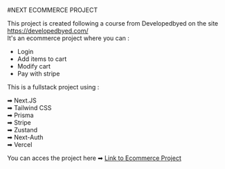 #NEXT ECOMMERCE PROJECT

This project is created following a course from Developedbyed on the site https://developedbyed.com/ <br>
It's an ecommerce project where you can :
- Login
- Add items to cart
- Modify cart
- Pay with stripe

This is a fullstack project using :

➡ Next.JS <br>
➡ Tailwind CSS <br>
➡ Prisma <br>
➡ Stripe <br>
➡ Zustand <br>
➡ Next-Auth <br>
➡ Vercel <br>


You can acces the project here ➡ [Link to Ecommerce Project](https://next-ecommerce-molikuc.vercel.app/)
